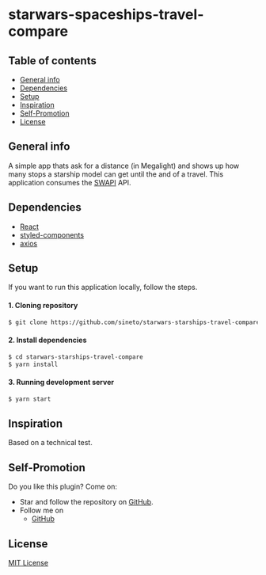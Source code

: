 # starwars-spaceships-travel-compare

## Table of contents
* [General info](#general-info)
* [Dependencies](#Dependencies)
* [Setup](#setup)
* [Inspiration](#inspiration)
* [Self-Promotion](#self-promotion)
* [License](#license)

## General info
A simple app thats ask for a distance (in Megalight) and shows up how many 
stops a starship model can get until the and of a travel. This application 
consumes the [SWAPI](https://swapi.dev/) API.

## Dependencies
* [React](https://reactjs.org)
* [styled-components](https://styled-components.com)
* [axios](https://github.com/axios/axios)

## Setup
If you want to run this application locally, follow the steps.

#### 1. Cloning repository
```sh
$ git clone https://github.com/sineto/starwars-starships-travel-compare
```

#### 2. Install dependencies
```sh
$ cd starwars-starships-travel-compare
$ yarn install
```
#### 3. Running development server
```sh
$ yarn start
```

## Inspiration
Based on a technical test.

## Self-Promotion
Do you like this plugin? Come on:
- Star and follow the repository on [GitHub](https://github.com/sineto/starwars-starships-travel-compare).
- Follow me on
  - [GitHub](https://github.com/sineto)

## License
[MIT License](LICENSE)
